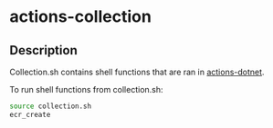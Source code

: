 # actions-collection

## Description

Collection.sh contains shell functions that are ran in [actions-dotnet](https://github.com/variant-inc/actions-dotnet).

To run shell functions from collection.sh:

```bash
source collection.sh
ecr_create
```
